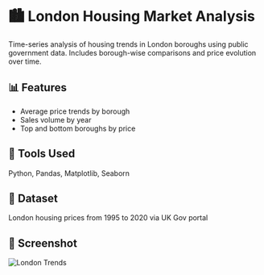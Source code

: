 
# 🏙️ London Housing Market Analysis

Time-series analysis of housing trends in London boroughs using public government data. Includes borough-wise comparisons and price evolution over time.

## 📊 Features
- Average price trends by borough
- Sales volume by year
- Top and bottom boroughs by price

## 🧰 Tools Used
Python, Pandas, Matplotlib, Seaborn

## 📁 Dataset
London housing prices from 1995 to 2020 via UK Gov portal

## 📸 Screenshot
![London Trends](images/london_demo.png)
